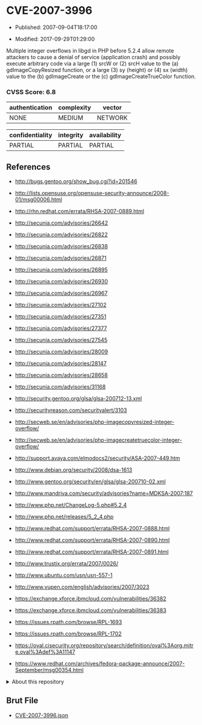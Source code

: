 # CVE-2007-3996

- Published: 2007-09-04T18:17:00

- Modified: 2017-09-29T01:29:00

Multiple integer overflows in libgd in PHP before 5.2.4 allow remote attackers to cause a denial of service (application crash) and possibly execute arbitrary code via a large (1) srcW or (2) srcH value to the (a) gdImageCopyResized function, or a large (3) sy (height) or (4) sx (width) value to the (b) gdImageCreate or the (c) gdImageCreateTrueColor function.

### CVSS Score: **6.8**

| authentication | complexity | vector |
| --- | --- | --- |
| NONE | MEDIUM | NETWORK |

| confidentiality | integrity | availability |
| --- | --- | --- |
| PARTIAL | PARTIAL | PARTIAL |

## References

* http://bugs.gentoo.org/show_bug.cgi?id=201546

* http://lists.opensuse.org/opensuse-security-announce/2008-01/msg00006.html

* http://rhn.redhat.com/errata/RHSA-2007-0889.html

* http://secunia.com/advisories/26642

* http://secunia.com/advisories/26822

* http://secunia.com/advisories/26838

* http://secunia.com/advisories/26871

* http://secunia.com/advisories/26895

* http://secunia.com/advisories/26930

* http://secunia.com/advisories/26967

* http://secunia.com/advisories/27102

* http://secunia.com/advisories/27351

* http://secunia.com/advisories/27377

* http://secunia.com/advisories/27545

* http://secunia.com/advisories/28009

* http://secunia.com/advisories/28147

* http://secunia.com/advisories/28658

* http://secunia.com/advisories/31168

* http://security.gentoo.org/glsa/glsa-200712-13.xml

* http://securityreason.com/securityalert/3103

* http://secweb.se/en/advisories/php-imagecopyresized-integer-overflow/

* http://secweb.se/en/advisories/php-imagecreatetruecolor-integer-overflow/

* http://support.avaya.com/elmodocs2/security/ASA-2007-449.htm

* http://www.debian.org/security/2008/dsa-1613

* http://www.gentoo.org/security/en/glsa/glsa-200710-02.xml

* http://www.mandriva.com/security/advisories?name=MDKSA-2007:187

* http://www.php.net/ChangeLog-5.php#5.2.4

* http://www.php.net/releases/5_2_4.php

* http://www.redhat.com/support/errata/RHSA-2007-0888.html

* http://www.redhat.com/support/errata/RHSA-2007-0890.html

* http://www.redhat.com/support/errata/RHSA-2007-0891.html

* http://www.trustix.org/errata/2007/0026/

* http://www.ubuntu.com/usn/usn-557-1

* http://www.vupen.com/english/advisories/2007/3023

* https://exchange.xforce.ibmcloud.com/vulnerabilities/36382

* https://exchange.xforce.ibmcloud.com/vulnerabilities/36383

* https://issues.rpath.com/browse/RPL-1693

* https://issues.rpath.com/browse/RPL-1702

* https://oval.cisecurity.org/repository/search/definition/oval%3Aorg.mitre.oval%3Adef%3A11147

* https://www.redhat.com/archives/fedora-package-announce/2007-September/msg00354.html

<details>
<summary>About this repository</summary> 

  This repository is part of the project [Live Hack CVE](https://github.com/Live-Hack-CVE). Main website can be found [www.live-hack.org](https://www.live-hack.org) 
  
  Made by [Sn0wAlice](https://github.com/Sn0wAlice) for the people that care about security and need to have a feed of the latest CVEs. Hope you enjoy it, don't forget to star the repo and follow me on [Twitter](https://twitter.com/Sn0wAlice) and [Github](https://github.com/Sn0wAlice). And that is my [personnal website](https://www.alice-snow.me/)

  - [Home Page](https://github.com/Live-Hack-CVE)
  - [Framework](https://github.com/Live-Hack-CVE/cve-framework)
  - [CVE database](https://github.com/Live-Hack-CVE/full_database)
  - [Changelog](https://github.com/Live-Hack-CVE/Changelog)
</details>

## Brut File

* [CVE-2007-3996.json](https://raw.githubusercontent.com/Live-Hack-CVE/full_database/main/cves/2007/CVE-2007-3996.json)

